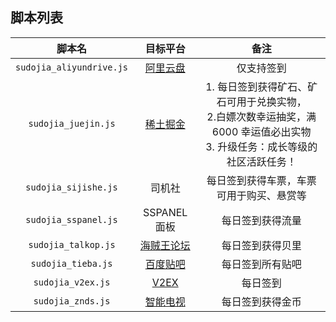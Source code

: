 ## 脚本列表

|          脚本名          |                 目标平台                 |                             备注                             |
| :----------------------: | :--------------------------------------: | :----------------------------------------------------------: |
| `sudojia_aliyundrive.js` | [阿里云盘](https://www.aliyundrive.com/) |                          仅支持签到                          |
|   `sudojia_juejin.js`    |      [稀土掘金](https://juejin.cn/)      | 1. 每日签到获得矿石、矿石可用于兑换实物，<br>2.白嫖次数幸运抽奖，满 6000 幸运值必出实物<br>3. 升级任务：成长等级的社区活跃任务！ |
|   `sudojia_sijishe.js`   |                  司机社                  |           每日签到获得车票，车票可用于购买、悬赏等           |
|   `sudojia_sspanel.js`   |               SSPANEL面板                |                       每日签到获得流量                       |
|   `sudojia_talkop.js`    |  [海贼王论坛](https://bbs.talkop.com/)   |                       每日签到获得贝里                       |
|    `sudojia_tieba.js`    |   [百度贴吧](https://tieba.baidu.com/)   |                       每日签到所有贴吧                       |
|    `sudojia_v2ex.js`     |      [V2EX](https://www.v2ex.com/)       |                           每日签到                           |
|    `sudojia_znds.js`     |    [智能电视](https://www.znds.com/)     |                       每日签到获得金币                       |